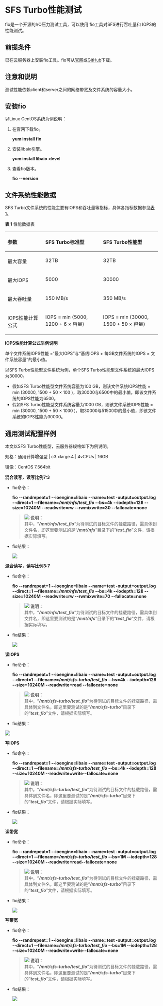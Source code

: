 # SFS Turbo性能测试<a name="ZH-CN_TOPIC_0161965076"></a>

fio是一个开源的I/O压力测试工具，可以使用 fio工具对SFS进行吞吐量和 IOPS的性能测试。

## 前提条件<a name="section77406575205"></a>

已在云服务器上安装fio工具。fio可从[官网](http://freecode.com/projects/fio)或[GitHub](https://github.com/axboe/fio.git)下载。

## 注意和说明<a name="section7725135712610"></a>

测试性能依赖client和server之间的网络带宽及文件系统的容量大小。

## 安装fio<a name="section4973528165614"></a>

以Linux CentOS系统为例说明：

1.  在官网下载fio。

    **yum install fio**

2.  安装libaio引擎。

    **yum install libaio-devel**

3.  查看fio版本。

    **fio --version**


## 文件系统性能数据<a name="section57831624194619"></a>

SFS Turbo文件系统的性能主要有IOPS和吞吐量等指标，具体各指标数据参见[表1](#table1576820433218)。

**表 1**  性能数据表

<a name="table1576820433218"></a>
<table><thead align="left"><tr id="row187694463212"><th class="cellrowborder" valign="top" width="24.771012931034488%" id="mcps1.2.4.1.1"><p id="p1776984193217"><a name="p1776984193217"></a><a name="p1776984193217"></a>参数</p>
</th>
<th class="cellrowborder" valign="top" width="37.796336206896555%" id="mcps1.2.4.1.2"><p id="p9769184193210"><a name="p9769184193210"></a><a name="p9769184193210"></a>SFS Turbo标准型</p>
</th>
<th class="cellrowborder" valign="top" width="37.43265086206897%" id="mcps1.2.4.1.3"><p id="p1176964123215"><a name="p1176964123215"></a><a name="p1176964123215"></a>SFS Turbo性能型</p>
</th>
</tr>
</thead>
<tbody><tr id="row1176917414323"><td class="cellrowborder" valign="top" width="24.771012931034488%" headers="mcps1.2.4.1.1 "><p id="p197699418320"><a name="p197699418320"></a><a name="p197699418320"></a>最大容量</p>
</td>
<td class="cellrowborder" valign="top" width="37.796336206896555%" headers="mcps1.2.4.1.2 "><p id="p3769134133211"><a name="p3769134133211"></a><a name="p3769134133211"></a>32TB</p>
</td>
<td class="cellrowborder" valign="top" width="37.43265086206897%" headers="mcps1.2.4.1.3 "><p id="p97695413212"><a name="p97695413212"></a><a name="p97695413212"></a>32TB</p>
</td>
</tr>
<tr id="row18769145324"><td class="cellrowborder" valign="top" width="24.771012931034488%" headers="mcps1.2.4.1.1 "><p id="p1776913423218"><a name="p1776913423218"></a><a name="p1776913423218"></a>最大IOPS</p>
</td>
<td class="cellrowborder" valign="top" width="37.796336206896555%" headers="mcps1.2.4.1.2 "><p id="p147696411323"><a name="p147696411323"></a><a name="p147696411323"></a>5000</p>
</td>
<td class="cellrowborder" valign="top" width="37.43265086206897%" headers="mcps1.2.4.1.3 "><p id="p776964123213"><a name="p776964123213"></a><a name="p776964123213"></a>30000</p>
</td>
</tr>
<tr id="row176912453218"><td class="cellrowborder" valign="top" width="24.771012931034488%" headers="mcps1.2.4.1.1 "><p id="p376964113212"><a name="p376964113212"></a><a name="p376964113212"></a>最大吞吐量</p>
</td>
<td class="cellrowborder" valign="top" width="37.796336206896555%" headers="mcps1.2.4.1.2 "><p id="p1976915403220"><a name="p1976915403220"></a><a name="p1976915403220"></a>150 MB/s</p>
</td>
<td class="cellrowborder" valign="top" width="37.43265086206897%" headers="mcps1.2.4.1.3 "><p id="p207691444323"><a name="p207691444323"></a><a name="p207691444323"></a>350 MB/s</p>
</td>
</tr>
<tr id="row737513375331"><td class="cellrowborder" valign="top" width="24.771012931034488%" headers="mcps1.2.4.1.1 "><p id="p1237612378335"><a name="p1237612378335"></a><a name="p1237612378335"></a>IOPS性能计算公式</p>
</td>
<td class="cellrowborder" valign="top" width="37.796336206896555%" headers="mcps1.2.4.1.2 "><p id="p73761737193320"><a name="p73761737193320"></a><a name="p73761737193320"></a>IOPS = min (5000, 1200 + 6 × 容量)</p>
</td>
<td class="cellrowborder" valign="top" width="37.43265086206897%" headers="mcps1.2.4.1.3 "><p id="p737643723316"><a name="p737643723316"></a><a name="p737643723316"></a>IOPS = min (30000, 1500 + 50 × 容量)</p>
</td>
</tr>
</tbody>
</table>

**IOPS性能计算公式举例说明**

单个文件系统IOPS性能 =“最大IOPS”与“基线IOPS + 每GB文件系统的IOPS × 文件系统容量”的最小值。

以SFS Turbo性能型文件系统为例，单个SFS Turbo性能型文件系统的最大IOPS为30000。

-   假如SFS Turbo性能型文件系统容量为100 GB，则该文件系统IOPS性能 = min \(30000, 1500 + 50 × 100 \)，取30000与6500中的最小值，即该文件系统的IOPS性能为6500。
-   假如SFS Turbo性能型文件系统容量为1000 GB，则该文件系统IOPS性能 = min \(30000, 1500 + 50 × 1000 \)，取30000与51500中的最小值，即该文件系统的IOPS性能为30000。

## 通用测试配置样例<a name="section4601617717"></a>

本文以SFS Turbo性能型，云服务器规格如下为例说明。

规格：通用计算增强型 | c3.xlarge.4 | 4vCPUs | 16GB

镜像：CentOS 7.564bit

**混合读写，读写比例7:3**

-   fio命令：

    **fio --randrepeat=1 --ioengine=libaio --name=test -output=output.log --direct=1 --filename=_/mnt/nfs/test\_fio_  --bs=4k --iodepth=128 --size=10240M --readwrite=rw --rwmixwrite=30 --fallocate=none**

    >![](public_sys-resources/icon-note.gif) **说明：**   
    >其中，“**_/mnt/nfs/test\_fio_**”为待测试的目标文件的挂载路径，需具体到文件名，即这里要测试的是“**_/mnt/nfs_**”目录下的“**_test\_fio_**”文件，请根据实际填写。  

-   fio结果：

    ![](figures/性能测试7比3.png)


**混合读写，读写比例3:7**

-   fio命令：

    **fio --randrepeat=1 --ioengine=libaio --name=test -output=output.log --direct=1 --filename=_/mnt/nfs/test\_fio_  --bs=4k --iodepth=128 --size=10240M --readwrite=rw --rwmixwrite=70 --fallocate=none**

    >![](public_sys-resources/icon-note.gif) **说明：**   
    >其中，“**_/mnt/nfs/test\_fio_**”为待测试的目标文件的挂载路径，需具体到文件名，即这里要测试的是“**_/mnt/nfs_**”目录下的“**_test\_fio_**”文件，请根据实际填写。  

-   fio结果：

    ![](figures/性能测试3比7.png)


**读IOPS**

-   fio命令：

    **fio --randrepeat=1 --ioengine=libaio --name=test -output=output.log --direct=1 --filename=_/mnt/sfs-turbo/test\_fio_  --bs=4k --iodepth=128 --size=10240M --readwrite=read --fallocate=none**

    >![](public_sys-resources/icon-note.gif) **说明：**   
    >其中，“**_/mnt/sfs-turbo/test\_fio_**”为待测试的目标文件的挂载路径，需具体到文件名，即这里要测试的是“**_/mnt/sfs-turbo_**”目录下的“**_test\_fio_**”文件，请根据实际填写。  

-   fio结果：

![](figures/性能测试读IOPS.png)

**写IOPS**

-   fio命令：

    **fio --randrepeat=1 --ioengine=libaio --name=test -output=output.log --direct=1 --filename=_/mnt/sfs-turbo/test\_fio_  --bs=4k --iodepth=128 --size=10240M --readwrite=write--fallocate=none**

    >![](public_sys-resources/icon-note.gif) **说明：**   
    >其中，“**_/mnt/sfs-turbo/test\_fio_**”为待测试的目标文件的挂载路径，需具体到文件名，即这里要测试的是“**_/mnt/sfs-turbo_**”目录下的“**_test\_fio_**”文件，请根据实际填写。  

-   fio结果：

    ![](figures/性能测试写IOPS.png)


**读带宽**

-   fio命令：

    **fio --randrepeat=1 --ioengine=libaio --name=test -output=output.log --direct=1 --filename=_/mnt/sfs-turbo/test\_fio_  --bs=1M --iodepth=128 --size=10240M --readwrite=read--fallocate=none**

    >![](public_sys-resources/icon-note.gif) **说明：**   
    >其中，“**_/mnt/sfs-turbo/test\_fio_**”为待测试的目标文件的挂载路径，需具体到文件名，即这里要测试的是“**_/mnt/sfs-turbo_**”目录下的“**_test\_fio_**”文件，请根据实际填写。  

-   fio结果：

    ![](figures/性能测试读带宽.png)


**写带宽**

-   fio命令：

    **fio --randrepeat=1 --ioengine=libaio --name=test -output=output.log --direct=1 --filename=_/mnt/sfs-turbo/test\_fio_  --bs=1M --iodepth=128 --size=10240M --readwrite=write--fallocate=none**

    >![](public_sys-resources/icon-note.gif) **说明：**   
    >其中，“**_/mnt/sfs-turbo/test\_fio_**”为待测试的目标文件的挂载路径，需具体到文件名，即这里要测试的是“**_/mnt/sfs-turbo_**”目录下的“**_test\_fio_**”文件，请根据实际填写。  

-   fio结果：

    ![](figures/性能测试写带宽.png)


